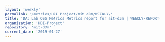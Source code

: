 ```yaml
---
layout: 'weekly'
permalink: '/metrics/HDI-Project/mit-d3m/WEEKLY/'
title: 'DAI Lab OSS Metrics Metrics report for mit-d3m | WEEKLY-REPORT-2019-01-27'
organization: 'HDI-Project'
repository: 'mit-d3m'
current_date: '2019-01-27'
---
```

